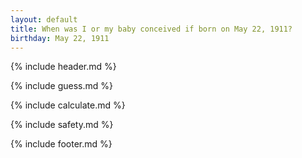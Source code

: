 ```yaml
---
layout: default
title: When was I or my baby conceived if born on May 22, 1911?
birthday: May 22, 1911
---
```


{% include header.md %}

{% include guess.md %}

{% include calculate.md %}

{% include safety.md %}

{% include footer.md %}



